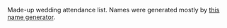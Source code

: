 Made-up wedding attendance list. Names were generated mostly by [this name generator](https://www.name-generator.org.uk/quick/).
